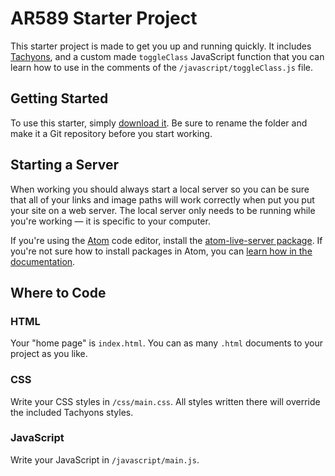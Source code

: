 # AR589 Starter Project

This starter project is made to get you up and running quickly. It includes [Tachyons](http://tachyons.io), and a custom made `toggleClass` JavaScript function that you can learn how to use in the comments of the `/javascript/toggleClass.js` file.

## Getting Started

To use this starter, simply [download it](https://github.com/AR589/starter/archive/master.zip). Be sure to rename the folder and make it a Git repository before you start working.

## Starting a Server

When working you should always start a local server so you can be sure that all of your links and image paths will work correctly when put you put your site on a web server. The local server only needs to be running while you're working — it is specific to your computer.

If you're using the [Atom](http://atom.io) code editor, install the [atom-live-server package](https://atom.io/packages/atom-live-server). If you're not sure how to install packages in Atom, you can [learn how in the documentation](https://flight-manual.atom.io/using-atom/sections/atom-packages/).

## Where to Code

### HTML

Your "home page" is `index.html`. You can as many `.html` documents to your project as you like.

### CSS

Write your CSS styles in `/css/main.css`. All styles written there will override the included Tachyons styles.

### JavaScript

Write your JavaScript in `/javascript/main.js`.
